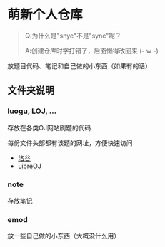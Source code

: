 # 萌新个人仓库

>Q:为什么是"snyc"不是"sync"呢？
>
>A:创建仓库时字打错了，后面懒得改回来 (- w -)

放题目代码、笔记和自己做的小东西（如果有的话）

## 文件夹说明

### luogu, LOJ, ...
存放在各类OJ网站刷题的代码

每份文件头部都有该题的网址，方便快速访问
- [洛谷](https://www.luogu.com.cn/)
- [LibreOJ](https://loj.ac/)

### note
存放笔记

### emod
放一些自己做的小东西（大概没什么用）